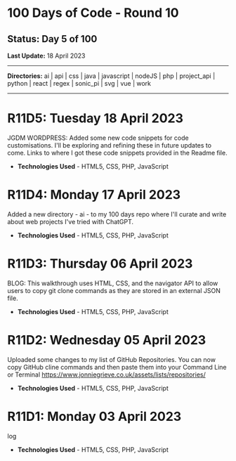 # 100 Days of Code - Round 10

## **Status:** Day 5 of 100  
**Last Update:** 18 April 2023
___

**Directories:** ai | api | css | java | javascript | nodeJS | php | project_api | python | react | regex | sonic_pi | svg | vue | work
___




# R11D5:  Tuesday 18 April 2023

JGDM WORDPRESS: Added some new code snippets for code customisations. I'll be exploring and refining these in future updates to come. Links to where I got these code snippets provided in the Readme file.
 
+ **Technologies Used** - HTML5, CSS, PHP, JavaScript


# R11D4:  Monday 17 April 2023

Added a new directory - ai - to my 100 days repo where I'll curate and write about web projects I've tried with ChatGPT. 
 
+ **Technologies Used** - HTML5, CSS, PHP, JavaScript


# R11D3:  Thursday 06 April 2023

BLOG: This walkthrough uses HTML, CSS, and the navigator API to allow users to copy git clone commands as they are stored in an external JSON file. 
 
+ **Technologies Used** - HTML5, CSS, PHP, JavaScript



# R11D2:  Wednesday 05 April 2023

Uploaded some changes to my list of GitHub Repositories. You can now copy GitHub cline commands and then paste them into your Command Line or Terminal
https://www.jonniegrieve.co.uk/assets/lists/repositories/
 
+ **Technologies Used** - HTML5, CSS, PHP, JavaScript

# R11D1:  Monday 03 April 2023

log
 
+ **Technologies Used** - HTML5, CSS, PHP, JavaScript
